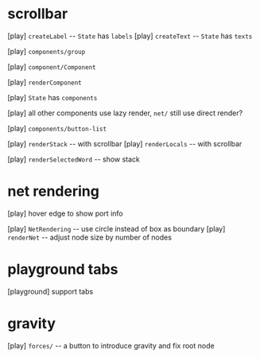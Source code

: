 # scrollbar

[play] `createLabel` -- `State` has `labels`
[play] `createText` -- `State` has `texts`

[play] `components/group`

[play] `component/Component`

[play] `renderComponent`

[play] `State` has `components`

[play] all other components use lazy render, `net/` still use direct render?

[play] `components/button-list`

[play] `renderStack` -- with scrollbar
[play] `renderLocals` -- with scrollbar

[play] `renderSelectedWord` -- show stack

# net rendering

[play] hover edge to show port info

[play] `NetRendering` -- use circle instead of box as boundary
[play] `renderNet` -- adjust node size by number of nodes

# playground tabs

[playground] support tabs

# gravity

[play] `forces/` -- a button to introduce gravity and fix root node
